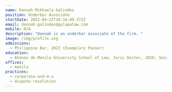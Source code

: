 ```yaml
---
name: Dannah Mikhaela Galindez
position: Underbar Associate
startDate: 2022-04-22T16:16:09.372Z
email: dannah.galindez@gulapalaw.com
mobile: N/A
description: "Dannah is an underbar associate of the firm. "
image: /img/profile.svg
admissions:
  - Philippine Bar, 2022 (Exemplary Passer)
education:
  - Ateneo de Manila University School of Law, Juris Doctor, 2020, Second Honors
offices:
  - manila
practices:
  - corporate-and-m-a
  - dispute-resolution
---
```


